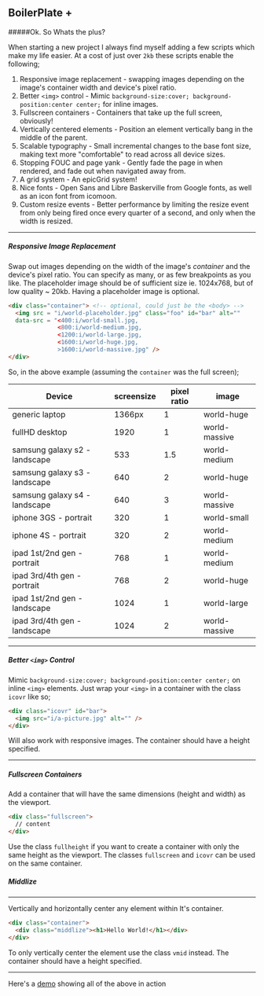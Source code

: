 ## BoilerPlate +

#####Ok. So Whats the plus?

When starting a new project I always find myself adding a few scripts which make my life easier. At a cost of just over `2kb` these scripts enable the following;

1. Responsive image replacement - swapping images depending on the image's container width and device's pixel ratio.
2. Better `<img>` control - Mimic `background-size:cover; background-position:center center;` for inline images.
3. Fullscreen containers - Containers that take up the full screen, obviously!
4. Vertically centered elements - Position an element vertically bang in the middle of the parent.
5. Scalable typography - Small incremental changes to the base font size, making text more "comfortable" to read across all device sizes.
6. Stopping FOUC and page yank - Gently fade the page in when rendered, and fade out when navigated away from.  
7. A grid system - An epicGrid system!
8. Nice fonts - Open Sans and Libre Baskerville from Google fonts, as well as an icon font from icomoon.
9. Custom resize events - Better performance by limiting the resize event from only being fired once every quarter of a second, and only when the width is resized.

---

##### Responsive Image Replacement

Swap out images depending on the width of the image's *container* and the device's pixel ratio.
You can specify as many, or as few breakpoints as you like. The placeholder image should be of sufficient size ie. 1024x768, but of low quality ~ 20kb. Having a placeholder image is optional.

```html
<div class="container"> <!-- optional, could just be the <body> -->
  <img src = "i/world-placeholder.jpg" class="foo" id="bar" alt=""
  data-src = "<400:i/world-small.jpg,
              <800:i/world-medium.jpg,
              <1200:i/world-large.jpg,
              <1600:i/world-huge.jpg,
              >1600:i/world-massive.jpg" />
</div>
```

So, in the above example (assuming the `container` was the full screen);

|Device|screensize|pixel ratio|image|
|------|----------|-----------|-----|
|generic laptop|1366px|1|world-huge|
|fullHD desktop|1920|1|world-massive|
|samsung galaxy s2 - landscape|533|1.5|world-medium|
|samsung galaxy s3 - landscape|640|2|world-huge|
|samsung galaxy s4 - landscape|640|3|world-massive|
|iphone 3GS - portrait|320|1|world-small|
|iphone 4S - portrait|320|2|world-medium|
|ipad 1st/2nd gen - portrait|768|1|world-medium|
|ipad 3rd/4th gen - portrait|768|2|world-huge|
|ipad 1st/2nd gen - landscape|1024|1|world-large|
|ipad 3rd/4th gen - landscape|1024|2|world-massive|

---

##### Better `<img>` Control

Mimic `background-size:cover; background-position:center center;` on inline `<img>` elements.
Just wrap your `<img>` in a container with the class `icovr` like so;

```html
<div class="icovr" id="bar">
  <img src="i/a-picture.jpg" alt="" />
</div>
```

Will also work with responsive images. The container should have a height specified.

---

##### Fullscreen Containers

Add a container that will have the same dimensions (height and width) as the viewport.

```html
<div class="fullscreen">
  // content
</div>
```

Use the class `fullheight` if you want to create a container with only the same height as the viewport.
The classes `fullscreen` and `icovr` can be used on the same container.

##### Middlize

---

Vertically and horizontally center any element within It's container.

```html
<div class="container">
  <div class="middlize"><h1>Hello World!</h1></div>
</div>
```

To only vertically center the element use the class `vmid` instead. The container should have a height specified.

---

Here's a [demo](https://rawgit.com/Paul-Browne/BP-plus/master/index.html) showing all of the above in action
